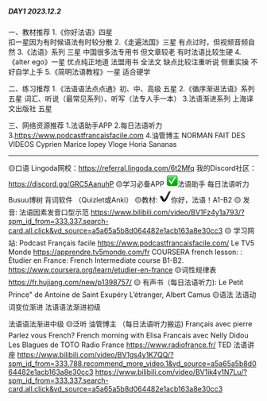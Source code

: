 ##### DAY1 2023.12.2

一、教材推荐
1.《你好法语》四星   
扣一星因为有时候语法有时较分散
2.《走遍法国》三星
有点过时，但视频音频自然
3.《法语》系列 三星
中国很多法专用书    但文章较老   有时法语比较生硬
4.《alter ego》一星
优点纯正地道   法盟用书   全法文
缺点比较注重听说   侧重实操   不好自学上手
5.《简明法语教程》一星
适合硬学

二、练习推荐
1.《法语语法点点通》初、中、高级  五星
2.《循序渐进法语》系列   五星
词汇、听说（最常见系列）、听写（法专人手一本）
3.法语渐进系列   上海译文出版社   五星

三、网络资源推荐
1.法语助手APP
2.每日法语听力
3.https://www.podcastfrancaisfacile.com
4.油管博主
  NORMAN FAIT DES VIDEOS
  Cyprien
  Marice lopey
  Vloge
  Horia
  Sananas 

---



🟡口语
Lingoda网校：https://referral.lingoda.com/6t2Mfq
我的Discord社区：https://discord.gg/GRC5AanuhP
🟡学习必备APP
![img](%E6%B3%95%E8%AF%AD.assets/ZAK9IC%7D7SRRMJ%5DFH%5B(W)_I.png)法语助手
每日法语听力
Busuu博树
背词软件 （Quizlet或Anki）
🟡教材:
![img](%E6%B3%95%E8%AF%AD.assets/FZ%7B7VEC09VVKFU7J7X3CT8.png)你好，法语！A1-B2
🟡 发音:
法语因素发音口型示范
https://www.bilibili.com/video/BV1Fz4y1a793/?spm_id_from=333.337.search-card.all.click&vd_source=a5a65a5b8d064482e1acb163a8e30cc3
🟡 学习网站: 
 Podcast Français facile https://www.podcastfrancaisfacile.com/ 
 Le TV5 Monde https://apprendre.tv5monde.com/fr 
COURSERA french lesson: : Étudier en France: French Intermediate course B1-B2. https://www.coursera.org/learn/etudier-en-france
🟡词性规律表
https://fr.hujiang.com/new/p1398757/
🟡 有声书（每日法语听力): 
 Le Petit Prince" de Antoine de Saint Exupéry
 L’étranger, Albert Camus
🟡语法
法语动词变位渐进
 法语语法渐进初级 

 法语语法渐进中级
🟡泛听
油管博主 （每日法语听力搬运)
Français avec pierre
Parlez vous French?
French morning with Elisa
Francais avec Nelly
Didou
Les Blagues de TOTO
Radio France
https://www.radiofrance.fr/
TED 法语讲座
https://www.bilibili.com/video/BV1gs4y1K7QQ/?spm_id_from=333.788.recommend_more_video.1&vd_source=a5a65a5b8d064482e1acb163a8e30cc3
https://www.bilibili.com/video/BV1ik4y1N7Lu/?spm_id_from=333.337.search-card.all.click&vd_source=a5a65a5b8d064482e1acb163a8e30cc3